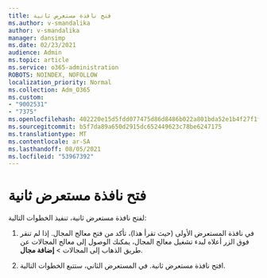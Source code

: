 ```yaml
---
title: فتح نافذة مستعرض ثانية
ms.author: v-smandalika
author: v-smandalika
manager: dansimp
ms.date: 02/23/2021
audience: Admin
ms.topic: article
ms.service: o365-administration
ROBOTS: NOINDEX, NOFOLLOW
localization_priority: Normal
ms.collection: Adm_O365
ms.custom:
- "9002531"
- "7375"
ms.openlocfilehash: 402220e15d5fdd077475d86d8486b022a801bda52e1b4f27f1fa385f31316f39
ms.sourcegitcommit: b5f7da89a650d2915dc652449623c78be6247175
ms.translationtype: MT
ms.contentlocale: ar-SA
ms.lasthandoff: 08/05/2021
ms.locfileid: "53967392"
---
```

# <a name="open-a-second-browser-window"></a>فتح نافذة مستعرض ثانية

لفتح نافذة مستعرض ثانية، تنفيذ الخطوات التالية:

1. في نافذة المستعرض الأولى (حيث تقرأ هذا)، تأكد من فتح معالج المجال. إذا لم تنقر فوق الزر أعلاه لبدء تشغيل معالج المجال، يمكنك الوصول إلى معالج المجالات عن طريق الذهاب إلى المجالات > **إضافة مجال**.

2. افتح نافذة مستعرض ثانية. في المستعرض الثاني، ستتبع الخطوات التالية.
